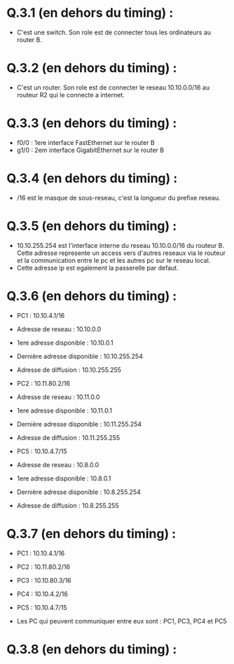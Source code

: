 # Q.3.1 (en dehors du timing) :
* C'est une switch. Son role est de connecter tous les ordinateurs au router B.

# Q.3.2 (en dehors du timing) :
* C'est un router. Son role est de connecter le reseau 10.10.0.0/16 au routeur R2 qui le connecte a internet.

# Q.3.3 (en dehors du timing) :
* f0/0 : 1ere interface FastEthernet sur le router B
* g1/0 : 2em interface GigabitEthernet sur le router B

# Q.3.4 (en dehors du timing) :
* /16 est le masque de sous-reseau, c'est la longueur du prefixe reseau.

# Q.3.5 (en dehors du timing) : 
* 10.10.255.254 est l'interface interne du reseau 10.10.0.0/16 du routeur B. Cette adresse represente un access vers d'autres reseaux via le routeur et la communication entre le pc et les autres pc sur le reseau local.
* Cette adresse ip est egalement la passerelle par defaut.

# Q.3.6 (en dehors du timing) : 
* PC1 : 10.10.4.1/16
* Adresse de reseau : 10.10.0.0
* 1ere adresse disponible : 10.10.0.1
* Dernière adresse disponible : 10.10.255.254
* Adresse de diffusion : 10.10.255.255

* PC2 : 10.11.80.2/16
* Adresse de reseau : 10.11.0.0
* 1ere adresse disponible : 10.11.0.1
* Dernière adresse disponible : 10.11.255.254
* Adresse de diffusion : 10.11.255.255

* PC5 : 10.10.4.7/15
* Adresse de reseau : 10.8.0.0
* 1ere adresse disponible : 10.8.0.1
* Dernière adresse disponible : 10.8.255.254
* Adresse de diffusion : 10.8.255.255

# Q.3.7 (en dehors du timing) : 
* PC1 : 10.10.4.1/16
* PC2 : 10.11.80.2/16
* PC3 : 10.10.80.3/16
* PC4 : 10.10.4.2/16
* PC5 : 10.10.4.7/15
  
* Les PC qui peuvent communiquer entre eux sont : PC1, PC3, PC4 et PC5

# Q.3.8 (en dehors du timing) : 












